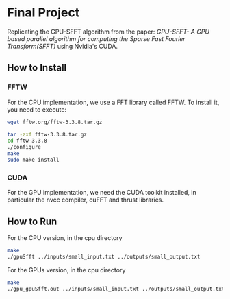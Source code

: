 
# Final Project

Replicating the GPU-SFFT algorithm from the paper: *GPU-SFFT- A  GPU based parallel algorithm for computing the Sparse Fast Fourier Transform(SFFT)* using Nvidia's CUDA.


## How to Install

### FFTW
For the CPU implementation, we use a FFT library called FFTW. To install it, you need to execute:

```sh
wget fftw.org/fftw-3.3.8.tar.gz

tar -zxf fftw-3.3.8.tar.gz
cd fftw-3.3.8
./configure
make
sudo make install
```

### CUDA
For the GPU implementation, we need the CUDA toolkit installed, in particular the nvcc compiler, cuFFT and thrust libraries.


## How to Run

For the CPU version, in the cpu directory
```sh
make
./gpuSfft ../inputs/small_input.txt ../outputs/small_output.txt 

```

For the GPUs version, in the cpu directory
```sh
make
./gpu_gpuSfft.out ../inputs/small_input.txt ../outputs/small_output.txt 

```